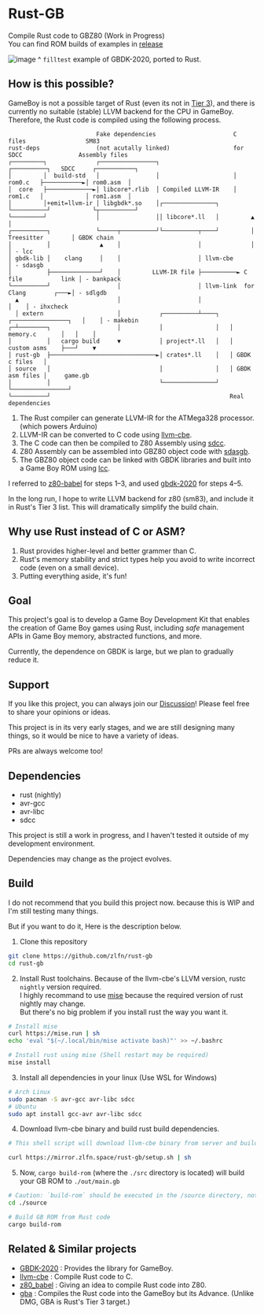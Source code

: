 # Rust-GB
Compile Rust code to GBZ80 (Work in Progress)  
You can find ROM builds of examples in [release](https://github.com/zlfn/rust-gb/releases/tag/v0.0.1-alpha)

![image](https://github.com/user-attachments/assets/90c049f7-7317-44c9-9c73-a7865c78b24e)
^ `filltest` example of GBDK-2020, ported to Rust.


## How is this possible?
GameBoy is not a possible target of Rust (even its not in [Tier 3](https://doc.rust-lang.org/nightly/rustc/platform-support.html)), and there is currently no suitable (stable) LLVM backend for the CPU in GameBoy. Therefore, the Rust code is compiled using the following process.
```
                         Fake dependencies                      C files                 SM83          
rust-deps                (not acutally linked)                  for SDCC                Assembly files
┌─────────┐              ┌────────────────┐                     ┌──────────┐   SDCC     ┌───────────┐ 
│         │  build-std   │                │                     │ rom0.c   ├───────────►│ rom0.asm  │ 
│  core   ├─────────────►│ libcore*.rlib  │ Compiled LLVM-IR    │ rom1.c   │            │ rom1.asm  │ 
│         │+emit=llvm-ir │ libgbdk*.so    │┌───────────────┐    └──────────┘            └┬──────────┘ 
└─────────┘              │                ││ libcore*.ll   │         ▲                   │            
┌──────────┐             └─────┬──────────┘└──────────┬────┘         │ Treesitter        │ GBDK chain 
│          │              ▲    │                      │              │                   │ - lcc      
│ gbdk-lib │    clang     │    │                      │ llvm-cbe                         │ - sdasgb   
│          ├──────────────┘    │         LLVM-IR file ├──────────► C file           link │ - bankpack 
└──────────┘                   │                      │ llvm-link  for Clang        ┌───►│ - sdlgdb   
  ▲                            │                      │                             │    │ - ihxcheck 
  │ extern                     │           ┌──────────┴────┐   ┌────────────────┐   │    │ - makebin  
┌─┴────────┐                   │           │               │   │ memory.c       │   │    │            
│          │   cargo build     ▼           │ project*.ll   │   │ custom asms    ├───┘    ▼            
│ rust-gb  ├──────────────────────────────►│ crates*.ll    │   │ GBDK c files   │                     
│ source   │                               │               │   │ GBDK asm files │     game.gb         
│          │                               └───────────────┘   └────────────────┘                     
└──────────┘                                                   Real dependencies                                                  
```
1. The Rust compiler can generate LLVM-IR for the ATMega328 processor. (which powers Arduino)
2. LLVM-IR can be converted to C code using [llvm-cbe](https://github.com/JuliaHubOSS/llvm-cbe).
3. The C code can then be compiled to Z80 Assembly using [sdcc](https://sdcc.sourceforge.net/).
4. Z80 Assembly can be assembled into GBZ80 object code with [sdasgb](https://gbdk-2020.github.io/gbdk-2020/docs/api/docs_supported_consoles.html).
5. The GBZ80 object code can be linked with GBDK libraries and built into a Game Boy ROM using [lcc](https://gbdk-2020.github.io/gbdk-2020/docs/api/docs_toolchain.html#lcc).

I referred to [z80-babel](https://github.com/MartinezTorres/z80_babel) for steps 1–3, and used [gbdk-2020](https://github.com/gbdk-2020/gbdk-2020) for steps 4–5.

In the long run, I hope to write LLVM backend for z80 (sm83), and include it in Rust's Tier 3 list. This will dramatically simplify the build chain.

## Why use Rust instead of C or ASM?
1. Rust provides higher-level and better grammer than C.
2. Rust's memory stability and strict types help you avoid to write incorrect code (even on a small device).
3. Putting everything aside, it's fun!

## Goal
This project's goal is to develop a Game Boy Development Kit that enables the creation of Game Boy games using Rust, including *safe* management APIs in Game Boy memory, abstracted functions, and more.

Currently, the dependence on GBDK is large, but we plan to gradually reduce it.

## Support
If you like this project, you can always join our [Discussion](https://github.com/zlfn/rust-gb/discussions)!
Please feel free to share your opinions or ideas.

This project is in its very early stages, and we are still designing many things, so it would be nice to have a variety of ideas.

PRs are always welcome too!

## Dependencies
* rust (nightly)
* avr-gcc
* avr-libc
* sdcc

This project is still a work in progress, and I haven't tested it outside of my development environment.

Dependencies may change as the project evolves.

## Build
I do not recommend that you build this project now. because this is WIP and I'm still testing many things.

But if you want to do it, Here is the description below.

1. Clone this repository
```bash
git clone https://github.com/zlfn/rust-gb
cd rust-gb
```
2. Install Rust toolchains. Because of the llvm-cbe's LLVM version, rustc `nightly` version required.  
  I highly recommand to use [mise](https://github.com/jdx/mise) because the required version of rust nightly may change.  
  But there's no big problem if you install rust the way you want it.
```bash
# Install mise
curl https://mise.run | sh
echo 'eval "$(~/.local/bin/mise activate bash)"' >> ~/.bashrc

# Install rust using mise (Shell restart may be required)
mise install
```
3. Install all dependencies in your linux (Use WSL for Windows)
```bash
# Arch Linux
sudo pacman -S avr-gcc avr-libc sdcc
# Ubuntu
sudo apt install gcc-avr avr-libc sdcc
```
4. Download llvm-cbe binary and build rust build dependencies.
```bash
# This shell script will download llvm-cbe binary from server and build rust dependencies in ext/rust-deps

curl https://mirror.zlfn.space/rust-gb/setup.sh | sh
```
5. Now, `cargo build-rom` (where the `./src` directory is located) will build your GB ROM to `./out/main.gb`

```bash
# Caution: `build-rom` should be executed in the /source directory, not the project root directory
cd ./source

# Build GB ROM from Rust code
cargo build-rom
```

## Related & Similar projects
- [GBDK-2020](https://github.com/gbdk-2020/gbdk-2020) : Provides the library for GameBoy.
- [llvm-cbe](https://github.com/JuliaHubOSS/llvm-cbe) : Compile Rust code to C.
- [z80_babel](https://github.com/MartinezTorres/z80_babel) : Giving an idea to compile Rust code into Z80.
- [gba](https://github.com/rust-console/gba) : Compiles the Rust code into the GameBoy but its Advance. (Unlike DMG, GBA is Rust's Tier 3 target.)

